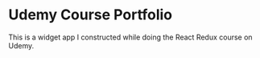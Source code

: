 # Udemy Course Portfolio

This is a widget app I constructed while doing the React Redux course on Udemy.
